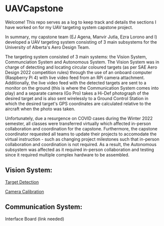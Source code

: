 # UAVCapstone
Welcome! This repo serves as a log to keep track and details the sections I have worked on for my UAV targeting system capstone project.

In summary, my capstone team (EJ Agena, Manvir Jutla, Ezra Lorono and I) developed a UAV targeting system consisting of 3 main subsystems for the University of Alberta's Aero Design Team.

The targeting system consisted of 3 main systems: the Vision System, Communciation System and Autonomous System. The Vision System was in charge of detecting and locating circular coloured targets (as per SAE Aero Design 2022 competition rules) through the use of an onboard computer (Raspberry Pi 4) with live video feed from an RPi camera attachment. Additionally, the live video feed with the detected targets are sent to a monitor on the ground (this is where the Communication System comes into play) and a separate camera (Go Pro) takes a Hi-Def photograph of the desired target and is also sent wirelessly to a Ground Control Station in which the desired target's GPS coordinates are calculated relative to the aircraft when the photo was taken.

Unfortunately, due a resurgence on COVID cases during the Winter 2022 semester, all classes were transferred virtually which affected in-person collaboration and coordination for the capstone. Furthermore, the capstone coordinator requested all teams to update their projects to accomodate the virtual instruction - such as changing project milestones such that in-person collaboration and coordination is not required. As a result, the Autonomous subsystem was affected as it required in-person collaboration and testing since it required multiple complex hardware to be assembled.

## Vision System: 
[Target Detection](https://github.com/krisian444/UAVTargDetect)

[Camera Calibration](https://github.com/krisian444/CamCalibration)

## Communication System:
Interface Board (link needed)
